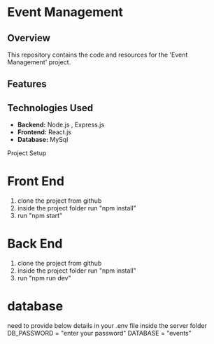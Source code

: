 # Event Management

## Overview

This repository contains the code and resources for the 'Event Management' project.

## Features

## Technologies Used

- **Backend:** Node.js , Express.js
- **Frontend:** React.js
- **Database:** MySql

Project Setup

# Front End 
1. clone the project from github
2. inside the project folder run "npm install"
3. run "npm start"


# Back End 
1. clone the project from github
2. inside the project folder run "npm install"
3. run "npm run dev"


# database
need to provide below details in your .env file inside the server folder
DB_PASSWORD = "enter your password"
DATABASE = "events"
